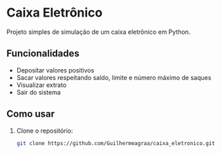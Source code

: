 # Caixa Eletrônico

Projeto simples de simulação de um caixa eletrônico em Python.

## Funcionalidades

- Depositar valores positivos
- Sacar valores respeitando saldo, limite e número máximo de saques
- Visualizar extrato
- Sair do sistema

## Como usar

1. Clone o repositório:
   ```bash
   git clone https://github.com/Guilhermeagraa/caixa_eletronico.git
